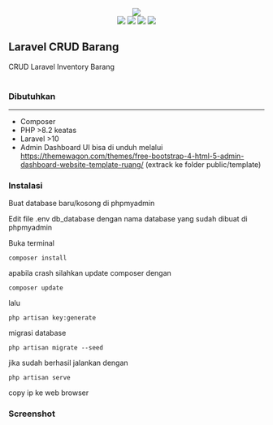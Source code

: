 <p align="center"><img src="https://laravel.com/assets/img/components/logo-laravel.svg"><br>
<img src="[https://img.shields.io/badge/laravel-5.8-orange.svg](https://www.svgrepo.com/show/376332/laravel.svg)"> <img src="https://img.shields.io/badge/yajra-9.x-blueviolet.svg"> <img src="https://img.shields.io/badge/license-MIT-blue.svg"> <img src="https://img.shields.io/badge/build-passing-green.svg"></p>

## Laravel CRUD Barang

<p>CRUD Laravel Inventory Barang<br> <br></p>

### Dibutuhkan

------------

- Composer
- PHP >8.2 keatas
- Laravel >10
- Admin Dashboard UI bisa di unduh melalui https://themewagon.com/themes/free-bootstrap-4-html-5-admin-dashboard-website-template-ruang/ (extrack ke folder public/template) 



### Instalasi

Buat database baru/kosong di phpmyadmin

Edit file .env db_database dengan nama database yang sudah dibuat di phpmyadmin

Buka terminal
	
	composer install
 apabila crash silahkan update composer dengan

    composer update
lalu 
  
    php artisan key:generate

migrasi database 

    php artisan migrate --seed

jika sudah berhasil jalankan dengan

    php artisan serve 

copy ip ke web browser


### Screenshot
